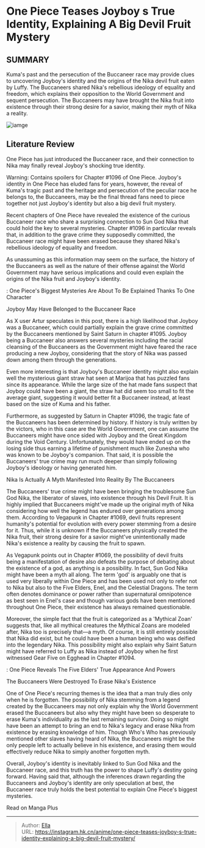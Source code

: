 # One Piece Teases Joyboy s True Identity, Explaining A Big Devil Fruit Mystery


## SUMMARY 



  Kuma&#39;s past and the persecution of the Buccaneer race may provide clues to uncovering Joyboy&#39;s identity and the origins of the Nika devil fruit eaten by Luffy.   The Buccaneers shared Nika&#39;s rebellious ideology of equality and freedom, which explains their opposition to the World Government and sequent persecution.   The Buccaneers may have brought the Nika fruit into existence through their strong desire for a savior, making their myth of Nika a reality.  

![iamge](https://static1.srcdn.com/wordpress/wp-content/uploads/2023/11/one-piece-kuma-gear-five-luffy-and-luffy-s-devil-fruit.jpg)

## Literature Review

One Piece has just introduced the Buccaneer race, and their connection to Nika may finally reveal Joyboy&#39;s shocking true identity.




Warning: Contains spoilers for Chapter #1096 of One Piece. Joyboy&#39;s identity in One Piece has eluded fans for years, however, the reveal of Kuma&#39;s tragic past and the heritage and persecution of the peculiar race he belongs to, the Buccaneers, may be the final thread fans need to piece together not just Joyboy&#39;s identity but also a big devil fruit mystery.




Recent chapters of One Piece have revealed the existence of the curious Buccaneer race who share a surprising connection to Sun God Nika that could hold the key to several mysteries. Chapter #1096 in particular reveals that, in addition to the grave crime they supposedly committed, the Buccaneer race might have been erased because they shared Nika&#39;s rebellious ideology of equality and freedom.

          

As unassuming as this information may seem on the surface, the history of the Buccaneers as well as the nature of their offense against the World Government may have serious implications and could even explain the origins of the Nika fruit and Joyboy&#39;s identity.

 : One Piece&#39;s Biggest Mysteries Are About To Be Explained Thanks To One Character


 Joyboy May Have Belonged to the Buccaneer Race 

 




As X user Artur speculates in this post, there is a high likelihood that Joyboy was a Buccaneer, which could partially explain the grave crime committed by the Buccaneers mentioned by Saint Saturn in chapter #1095. Joyboy being a Buccaneer also answers several mysteries including the racial cleansing of the Buccaneers as the Government might have feared the race producing a new Joyboy, considering that the story of Nika was passed down among them through the generations.

Even more interesting is that Joyboy&#39;s Buccaneer identity might also explain well the mysterious giant straw hat seen at Marijoa that has puzzled fans since its appearance. While the large size of the hat made fans suspect that Joyboy could have been a giant, the straw hat did seem too small to fit the average giant, suggesting it would better fit a Buccaneer instead, at least based on the size of Kuma and his father.

          




Furthermore, as suggested by Saturn in Chapter #1096, the tragic fate of the Buccaneers has been determined by history. If history is truly written by the victors, who in this case are the World Government, one can assume the Buccaneers might have once sided with Joyboy and the Great Kingdom during the Void Century. Unfortunately, they would have ended up on the losing side thus earning a lifetime of punishment much like Zunesha who was known to be Joyboy&#39;s companion. That said, it is possible the Buccaneers&#39; true crime may run much deeper than simply following Joyboy&#39;s ideology or having generated him. 



 Nika Is Actually A Myth Manifested Into Reality By The Buccaneers 
          

The Buccaneers&#39; true crime might have been bringing the troublesome Sun God Nika, the liberator of slaves, into existence through his Devil Fruit. It is highly implied that Buccaneers might&#39;ve made up the original myth of Nika considering how well the legend has endured over generations among them. According to Vegapunk in Chapter #1069, devil fruits represent humanity&#39;s potential for evolution with every power stemming from a desire for it. Thus, while it is unknown if the Buccaneers physically created the Nika fruit, their strong desire for a savior might&#39;ve unintentionally made Nika&#39;s existence a reality by causing the fruit to spawn.




          

As Vegapunk points out in Chapter #1069, the possibility of devil fruits being a manifestation of desire also defeats the purpose of debating about the existence of a god, as anything is a possibility. In fact, Sun God Nika might have been a myth all along. The term &#39;god&#39; is arguably one that is used very liberally within One Piece and has been used not only to refer not to Nika but also to the Five Elders, Enel, and the Celestial Dragons. The term often denotes dominance or power rather than supernatural omnipotence as best seen in Enel&#39;s case and though various gods have been mentioned throughout One Piece, their existence has always remained questionable.

Moreover, the simple fact that the fruit is categorized as a &#39;Mythical Zoan&#39; suggests that, like all mythical creatures the Mythical Zoans are modeled after, Nika too is precisely that—a myth. Of course, it is still entirely possible that Nika did exist, but he could have been a human being who was deified into the legendary Nika. This possibility might also explain why Saint Saturn might have referred to Luffy as Nika instead of Joyboy when he first witnessed Gear Five on Egghead in Chapter #1094.




 : One Piece Reveals The Five Elders&#39; True Appearance And Powers



 The Buccaneers Were Destroyed To Erase Nika&#39;s Existence 
          

One of One Piece&#39;s recurring themes is the idea that a man truly dies only when he is forgotten. The possibility of Nika stemming from a legend created by the Buccaneers may not only explain why the World Government erased the Buccaneers but also why they might have been so desperate to erase Kuma&#39;s individuality as the last remaining survivor. Doing so might have been an attempt to bring an end to Nika&#39;s legacy and erase Nika from existence by erasing knowledge of him. Though Who&#39;s Who has previously mentioned other slaves having heard of Nika, the Buccaneers might be the only people left to actually believe in his existence, and erasing them would effectively reduce Nika to simply another forgotten myth.




Overall, Joyboy&#39;s identity is inevitably linked to Sun God Nika and the Buccaneer race, and this truth has the power to shape Luffy&#39;s destiny going forward. Having said that, although the inferences drawn regarding the Buccaneers and Joyboy&#39;s identity are only speculation at best, the Buccaneer race truly holds the best potential to explain One Piece&#39;s biggest mysteries.

Read on Manga Plus



---

> Author: [Ella](https://instagram.hk.cn/)  
> URL: https://instagram.hk.cn/anime/one-piece-teases-joyboy-s-true-identity-explaining-a-big-devil-fruit-mystery/  

